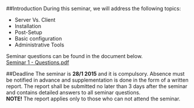 ##Introduction
During this seminar, we will address the following topics:

* Server Vs. Client
* Installation
* Post-Setup
* Basic configuration
* Administrative Tools

Seminar questions can be found in the document below. <br />
[Seminar 1 - Questions.pdf](https://github.com/1DV020/Seminar/raw/master/Seminar%201/Seminar_1.pdf)

##Deadline
The seminar is **28/1 2015** and it is compulsory.
Absence must be notified in advance and supplementation is done in the form of a written report. The report shall be submitted no later than 3 days after the seminar and contains detailed answers to all seminar questions. <br />
**NOTE!** The report applies only to those who can not attend the seminar.
